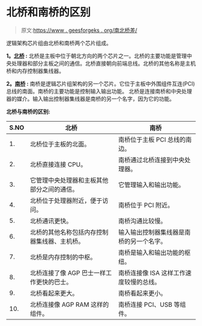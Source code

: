 # 北桥和南桥的区别

> 原文:[https://www . geesforgeks . org/南北桥差/](https://www.geeksforgeeks.org/difference-between-north-bridge-and-south-bridge/)

逻辑架构芯片组由北桥和南桥两个芯片组成。

**1。[北桥](https://www.geeksforgeeks.org/motherboard-parts-north-bridge/) :**
北桥是主板中位于朝北方向的两个芯片之一。北桥的主要功能是管理中央处理器和部分主板之间的通信。北桥直接朝向前端总线。北桥的其他名称是主机桥和内存控制器集线器。

**2。[南桥](https://www.geeksforgeeks.org/motherboard-parts-south-bridge/) :**
南桥是逻辑芯片组架构的另一个芯片。它位于主板中外围组件互连(PCI)总线的南面。南桥的主要功能是控制输入输出功能。
北桥是连接南桥和中央处理器的媒介。输入输出控制器集线器是南桥的另一个名字，因为它的功能。

**北桥与南桥的区别:**

<center>

| S.NO | 北桥 | 南桥 |
| --- | --- | --- |
| 1. | 北桥位于主板的北面。 | 南桥位于主板 PCI 总线的南边。 |
| 2. | 北桥直接连接 CPU。 | 南桥通过北桥连接到中央处理器。 |
| 3. | 它管理中央处理器和主板其他部分之间的通信。 | 它管理输入和输出功能。 |
| 4. | 北桥位于处理器附近，便于访问。 | 南桥位于 PCI 附近。 |
| 5. | 北桥通讯更快。 | 南桥沟通比较慢。 |
| 6. | 北桥的其他名称包括内存控制器集线器、主机桥。 | 输入输出控制器集线器是南桥的另一个名字。 |
| 7. | 北桥是内存控制的中枢。 | 南桥是输入和输出功能的枢纽。 |
| 8. | 北桥连接了像 AGP 巴士一样工作更快的巴士。 | 南桥连接像 ISA 这样工作速度较慢的总线。 |
| 9. | 北桥看起来更大。 | 南桥看起来更小。 |
| 10. | 北桥连接像 AGP RAM 这样的组件。 | 南桥连接 PCI、USB 等组件。 |

</center>